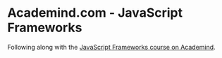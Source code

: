 # Academind.com - JavaScript Frameworks

Following along with the [JavaScript Frameworks course on Academind](https://pro.academind.com/courses/767704).
